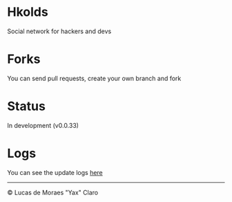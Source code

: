 # Hkolds #
Social network for hackers and devs

# Forks #
You can send pull requests, create your own branch and fork

# Status #
In development (v0.0.33)

# Logs #

You can see the update logs [here](LOGS.md)

---
<p>&copy; Lucas de Moraes "Yax" Claro</p>

